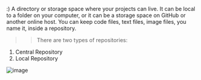 :) A directory or storage space where your projects can live. It can be local to a folder on your computer, or it
can be a storage space on GitHub or another online host. You can keep code files, text files, image files, you
name it, inside a repository.

>> There are two types of repositories:

1. Central Repository
2. Local Repository

![image](https://github.com/user-attachments/assets/9074475b-26df-4a61-be15-a7ab9666caf1)
